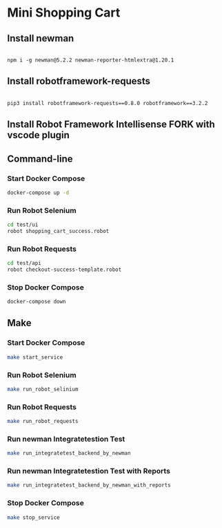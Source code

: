 # Mini Shopping Cart

## Install newman

```bashs

npm i -g newman@5.2.2 newman-reporter-htmlextra@1.20.1

```
## Install robotframework-requests

```bashs

pip3 install robotframework-requests==0.8.0 robotframework==3.2.2

```

## Install Robot Framework Intellisense FORK with vscode plugin



## Command-line

### Start Docker Compose

```sh
docker-compose up -d
```

### Run Robot Selenium

```sh
cd test/ui
robot shopping_cart_success.robot
```

### Run Robot Requests

```sh
cd test/api
robot checkout-success-template.robot
```

### Stop Docker Compose

```sh
docker-compose down
```

## Make

### Start Docker Compose

```sh
make start_service
```

### Run Robot Selenium

```sh
make run_robot_selinium
```

### Run Robot Requests

```sh
make run_robot_requests
```

### Run newman Integratetestion Test

```sh
make run_integratetest_backend_by_newman
```

### Run newman Integratetestion Test with Reports

```sh
make run_integratetest_backend_by_newman_with_reports
```


### Stop Docker Compose

```sh
make stop_service
```
